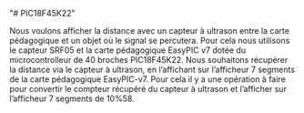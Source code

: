"# PIC18F45K22" 

Nous voulons afficher la distance avec un capteur à ultrason entre la carte pédagogique et un objet où le signal se percutera. Pour cela nous utilisons le capteur SRF05 et la carte pédagogique EasyPIC v7 dotée du microcontrolleur de 40 broches PIC18F45K22. Nous souhaitons récupérer la distance via le capteur à ultrason, en l’affichant sur l’afficheur 7 segments de la carte pédagogique EasyPIC-v7. Pour cela il y a une opération à faire pour convertir le compteur récupéré du capteur à ultrason et l’afficher sur l’afficheur 7 segments de 10%58.
